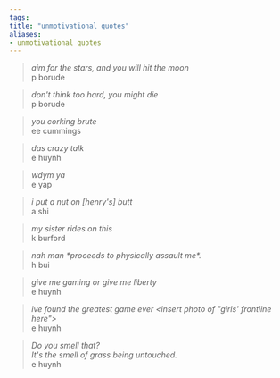 ```yaml
---
tags: 
title: "unmotivational quotes"
aliases:
- unmotivational quotes
---
```


> *aim for the stars, and you will hit the moon*  
> p borude

> *don't think too hard, you might die*  
> p borude

> *you corking brute*  
> ee cummings

> *das crazy talk*  
> e huynh

> *wdym ya*  
> e yap

> *i put a nut on [henry's] butt*  
> a shi

> *my sister rides on this*  
> k burford

> *nah man \*proceeds to physically assault me\*.*  
> h bui

> *give me gaming or give me liberty*  
> e huynh

> *ive found the greatest game ever \<insert photo of "girls' frontline here"\>*  
> e huynh

> *Do you smell that?*  
> *It's the smell of grass being untouched.*  
> e huynh